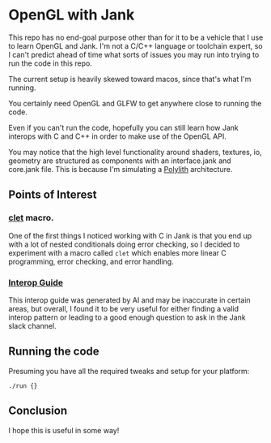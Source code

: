 # OpenGL with Jank

This repo has no end-goal purpose other than for it to be a vehicle that I use to learn OpenGL and Jank. I'm not a C/C++ language or toolchain expert, so I can't predict ahead of time what sorts of issues you may run into trying to run the code in this repo. 

The current setup is heavily skewed toward macos, since that's what I'm running.

You certainly need OpenGL and GLFW to get anywhere close to running the code.

Even if you can't run the code, hopefully you can still learn how Jank interops with C and C++ in order to make use of the OpenGL API.

You may notice that the high level functionality around shaders, textures, io, geometry are structured as components with an interface.jank and core.jank file. This is because I'm simulating a [Polylith](https://polylith.gitbook.io/polylith/) architecture.

## Points of Interest

### [clet](src/app/clet.jank) macro.

One of the first things I noticed working with C in Jank is that you end up with a lot of nested conditionals doing error checking, so I decided to experiment with a macro called `clet` which enables more linear C programming, error checking, and error handling.

### [Interop Guide](CPP_INTEROP_DOCUMENTATION.md)

This interop guide was generated by AI and may be inaccurate in certain areas, but overall, I found it to be very useful for either finding a valid interop pattern or leading to a good enough question to ask in the Jank slack channel.

## Running the code

Presuming you have all the required tweaks and setup for your platform:

`./run {}`

## Conclusion

I hope this is useful in some way!